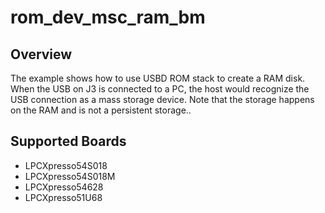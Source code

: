 # rom_dev_msc_ram_bm

## Overview

The example shows how to use USBD ROM stack to create a RAM disk. When the USB
on J3 is connected to a PC, the host would recognize the USB connection as a
mass storage device. Note that the storage happens on the RAM and is not a
persistent storage..

## Supported Boards
- LPCXpresso54S018
- LPCXpresso54S018M
- LPCXpresso54628
- LPCXpresso51U68
